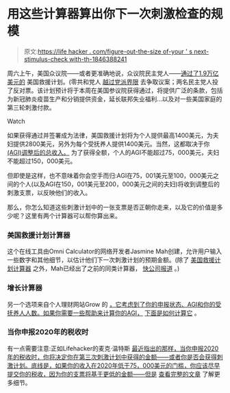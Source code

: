 # 用这些计算器算出你下一次刺激检查的规模

> 原文:[https://life hacker . com/figure-out-the-size of-your ' s next-stimulus-check with-th-1846388241](https://lifehacker.com/figure-out-the-size-of-your-next-stimulus-check-with-th-1846388241)

周六上午，美国众议院——或者更准确地说，众议院民主党人——[通过了1.9万亿美元的](https://www.nytimes.com/2021/02/27/us/politics/stimulus-biden-senate-coronavirus.html) 美国救援计划。(零共和党人 [越过党派界限](https://www.cnbc.com/2021/02/27/heres-whats-in-the-dem-houses-covid-relief-bill.html) 去争取议案；两名民主党人投了反对票。该计划预计将于本周在美国参议院获得通过，将提供广泛的条款，包括为新冠肺炎疫苗生产和分销提供资金，延长联邦失业福利...以及对一些美国家庭的第三轮刺激付款。

Watch

如果获得通过并签署成为法律，美国救援计划将为个人提供最高1400美元，为夫妇提供2800美元，另外为每个受抚养人提供1400美元。当然，这都取决于你[(AGI)调整后的总收入。](https://www.cnbc.com/2021/03/02/third-stimulus-check-calculator.html) 为了获得全额，个人的AGI不能超过75，000美元，夫妇不能超过150，000美元。

但即使是这样，也不意味着你会空手而归:AGI在75，001美元至100，000美元之间的个人(以及AGI在150，001美元至200，000美元之间的夫妇)将收到调整后的刺激支票，以反映他们的收入。

那么，你怎么知道这些刺激计划中的一张支票是否正朝你走来，以及它的价值是多少呢？这里有两个计算器可以帮你算出来。

### 美国救援计划计算器

这个在线工具由Omni Calculator的网络开发者Jasmine Mah创建，允许用户输入一些数字和其他细节，以估计他们下一次刺激计划的预期金额。(除了 [美国救援计划计算器](https://www.omnicalculator.com/finance/american-rescue-plan) 之外，Mah已经出了之前的同类计算器， [快公司报道](https://www.fastcompany.com/90533406/this-second-stimulus-check-calculator-tells-you-what-youll-get-if-the-heals-act-moves-forward) 。)

### 增长计算器

另一个选项来自个人理财网站Grow 的 [，它考虑到了你的申报状态、AGI和你的受抚养人人数。如果你需要一些帮助来计算你的AGI，](https://grow.acorns.com/stimulus-check-calculator/) [下面是如何计算它](https://www.cnbc.com/2021/02/23/stimulus-check-based-off-adjusted-gross-income-how-to-find-it.html) 。

### 当你申报2020年的税收时

有一点需要注意:正如Lifehacker的麦克·温特斯 [最近指出的那样，当你申报2020年的税收时，你将决定你在第三次刺激计划中获得的金额——或者你是否会获得刺激计划。底线是，如果你的收入在2020年低于75，000美元的门槛，你应该尽早提交你的税收，因为你的支票将基于更低的金额——但是](https://lifehacker.com/file-your-taxes-sooner-if-your-income-fell-in-2020-1846281734) [查看完整的文章](https://lifehacker.com/file-your-taxes-sooner-if-your-income-fell-in-2020-1846281734) 了解更多细节。
